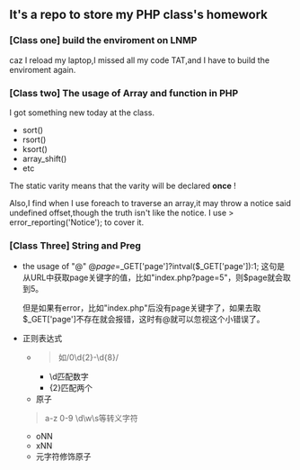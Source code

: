 ## It's a repo to store my PHP class's homework

### [Class one] build the enviroment on LNMP
caz I reload my laptop,I missed all my code TAT,and I have to build the enviroment again.

### [Class two] The usage of Array and function in PHP
I got something new today at the class.
- sort()
- rsort()
- ksort()
- array_shift()
- etc

The static varity means that the varity will be declared **once** !

Also,I find when I use foreach to traverse an array,it may throw a notice said undefined offset,though the truth isn't like the notice.
I use > error_reporting('Notice'); to cover it.

### [Class Three] String and Preg
- the usage of "@"
    @$page=$_GET['page']?intval($_GET['page']):1;
    这句是从URL中获取page关键字的值，比如"index.php?page=5"，则$page就会取到5。

    但是如果有error，比如"index.php"后没有page关键字了，如果去取$_GET['page']不存在就会报错，这时有@就可以忽视这个小错误了。

- 正则表达式
    - >如/0\d{2}-\d{8}/
        - \d匹配数字
        - {2}匹配两个
    - 原子
    >a-z 0-9 \d\w\s等转义字符
    - oNN
    - xNN
    - 元字符修饰原子
